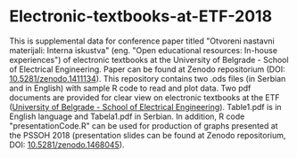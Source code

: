 # Electronic-textbooks-at-ETF-2018
This is supplemental data for conference paper titled "Otvoreni nastavni materijali: Interna iskustva" (eng. "Open educational resources: In-house experiences") of electronic textbooks at the University of Belgrade - School of Electrical Engineering. Paper can be found at Zenodo repositorium (DOI: <a href="https://zenodo.org/record/1411134#.W6OTFPaxXIU">10.5281/zenodo.1411134</a>). This repository contains two .ods files (in Serbian and in English) with sample R code to read and plot data.
Two pdf documents are provided for clear view on electronic textbooks at the ETF (<a href="https://www.etf.bg.ac.rs/sr-lat">University of Belgrade - School of Electrical Engineering</a>). Table1.pdf is in English language and Tabela1.pdf in Serbian.
In addition, R code "presentationCode.R" can be used for production of graphs presented at the PSSOH 2018 (presentation slides can be found at Zenodo repositorium, DOI: <a href="https://zenodo.org/record/1468045#.W8zxA_axXIU">10.5281/zenodo.1468045</a>).
